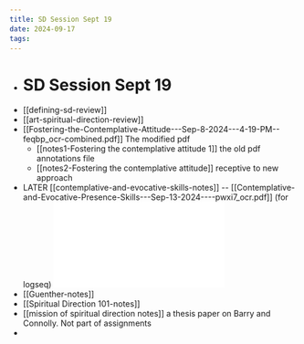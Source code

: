 ```yaml
---
title: SD Session Sept 19
date: 2024-09-17
tags: 
---
```


- # SD Session Sept 19
- [[defining-sd-review]]
- [[art-spiritual-direction-review]]
- [[Fostering-the-Contemplative-Attitude---Sep-8-2024---4-19-PM--feqbp_ocr-combined.pdf]] The modified pdf
	- [[notes1-Fostering the contemplative attitude 1]] the old pdf annotations file
	- [[notes2-Fostering the contemplative attitude]] receptive to new approach
- LATER [[contemplative-and-evocative-skills-notes]] -- [[Contemplative-and-Evocative-Presence-Skills---Sep-13-2024----pwxi7_ocr.pdf]] (for logseq) ![Contemplative-and-Evocative-Presence-Skills---Sep-13-2024----pwxi7_ocr.pdf](assets/Contemplative-and-Evocative-Presence-Skills---Sep-13-2024----pwxi7_ocr_1726666647710_0.pdf)
- [[Guenther-notes]]
- [[Spiritual Direction 101-notes]]
- [[mission of spiritual direction notes]] a thesis paper on Barry and Connolly. Not part of assignments
-